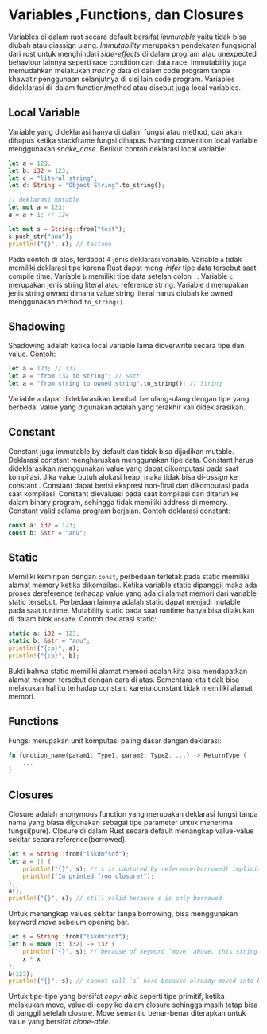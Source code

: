 # Variables ,Functions, dan Closures #

Variables di dalam rust secara default bersifat *immutable* yaitu tidak bisa diubah atau diassign ulang. *Immutability* merupakan pendekatan fungsional dari rust untuk menghindari *side-effects* di dalam program atau unexpected behaviour lainnya seperti race condition dan data race. Immutability juga memudahkan melakukan *tracing* data di dalam code program tanpa khawatir penggunaan selanjutnya di sisi lain code program.
Variables dideklarasi di-dalam function/method atau disebut juga local variables.

## Local Variable ##
Variable yang dideklarasi hanya di dalam fungsi atau method, dan akan dihapus ketika stackframe fungsi dihapus.
Naming convention local variable menggunakan *snake_case*.
Berikut contoh deklarasi local variable:
```rust
let a = 123;
let b: i32 = 123;
let c = "literal string";
let d: String = "Object String".to_string();

// deklarasi mutable
let mut a = 123;
a = a + 1; // 124

let mut s = String::from("test");
s.push_str("anu");
println!("{}", s); // testanu
```
Pada contoh di atas, terdapat 4 jenis deklarasi variable. Variable `a` tidak memiliki deklarasi tipe karena Rust dapat meng-*infer* tipe data tersebut saat compile time. Variable `b` memiliki tipe data setelah colon `:`. Variable `c` merupakan jenis string literal atau reference string. Variable `d` merupakan jenis string *owned* dimana value string literal harus diubah ke owned menggunakan method `to_string()`.

## Shadowing ##
Shadowing adalah ketika local variable lama dioverwrite secara tipe dan value. Contoh:
```rust
let a = 123; // i32
let a = "from i32 to string"; // &str
let a = "from string to owned string".to_string(); // String
```
Variable `a` dapat dideklarasikan kembali berulang-ulang dengan tipe yang berbeda. Value yang digunakan adalah yang terakhir kali dideklarasikan.

## Constant ##
Constant juga immutable by default dan tidak bisa dijadikan mutable. Deklarasi constant mengharuskan menggunakan tipe data. Constant harus dideklarasikan menggunakan value yang dapat dikomputasi pada saat kompilasi. Jika value butuh alokasi heap, maka tidak bisa di-*assign* ke constant . Constant dapat berisi ekspresi non-final dan dikomputasi pada saat kompilasi. Constant dievaluasi pada saat kompilasi dan ditaruh ke dalam binary program, sehingga tidak memiliki address di memory. Constant valid selama program berjalan. Contoh deklarasi constant:
```rust
const a: i32 = 123;
const b: &str = "anu";
```

## Static ## 
Memiliki kemiripan dengan `const`, perbedaan terletak pada static memiliki alamat memory ketika dikompilasi. Ketika variable static dipanggil maka ada proses dereference terhadap value yang ada di alamat memori dari variable static tersebut. Perbedaan lainnya adalah static dapat menjadi mutable pada saat runtime. Mutability static pada saat runtime hanya bisa dilakukan di dalam blok `unsafe`. Contoh deklarasi static:
```rust
static a: i32 = 123;
static b: &str = "anu";
println!("{:p}", a);
println!("{:p}", b);
```
Bukti bahwa static memiliki alamat memori adalah kita bisa mendapatkan alamat memori tersebut dengan cara di atas. Sementara kita tidak bisa melakukan hal itu terhadap constant karena constant tidak memiliki alamat memori.

## Functions ##
Fungsi merupakan unit komputasi paling dasar dengan deklarasi:
```rust
fn function_name(param1: Type1, param2: Type2, ...) -> ReturnType {
    ...
}
```

## Closures ##
Closure adalah anonymous function yang merupakan deklarasi fungsi tanpa nama yang biasa digunakan sebagai tipe parameter untuk menerima fungsi(pure). Closure di dalam Rust secara default menangkap value-value sekitar secara reference(borrowed).
```rust
let s = String::from("lskdmfsdf");
let a = || {
    println!("{}", s); // s is captured by reference(borrowed) implicitly by closure
    println!("Im printed from closure!");
};
a();
println!("{}", s); // still valid because s is only borrowed
```
Untuk menangkap values sekitar tanpa borrowing, bisa menggunakan keyword *move* sebelum opening bar.
```rust
let s = String::from("lskdmfsdf");
let b = move |x: i32| -> i32 {
    println!("{}", s); // because of keyword `move` above, this string is moved here so cannot be mentioned/referenced below anymore.
    x * x
};
b(123);
println!("{}", s); // cannot call `s` here because already moved into b closure scope.
```
Untuk tipe-tipe yang bersifat *copy-able* seperti tipe primitif, ketika melakukan move, value di-copy ke dalam closure sehingga masih tetap bisa di panggil setelah closure. Move semantic benar-benar diterapkan untuk value yang bersifat *clone-able*.
